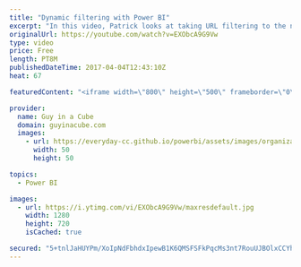 ```yaml
---
title: "Dynamic filtering with Power BI"
excerpt: "In this video, Patrick looks at taking URL filtering to the next level. He shows how to use dynamic filtering with Power BI reports. He also shows a neat trick of setting a link image for Web URL fields.  Filtering in Power BI: https://powerbi.microsoft.com/en-us/blog/filter-a-report-with-a-url-query-string-parameter/"
originalUrl: https://youtube.com/watch?v=EXObcA9G9Vw
type: video
price: Free
length: PT8M
publishedDateTime: 2017-04-04T12:43:10Z
heat: 67

featuredContent: "<iframe width=\"800\" height=\"500\" frameborder=\"0\" src=\"https://www.youtube.com/embed/EXObcA9G9Vw\" allow=\"accelerometer; autoplay; encrypted-media; gyroscope; picture-in-picture\" allowfullscreen></iframe>"

provider:
  name: Guy in a Cube
  domain: guyinacube.com
  images:
    - url: https://everyday-cc.github.io/powerbi/assets/images/organizations/guyinacube.com-50x50.jpg
      width: 50
      height: 50

topics:
  - Power BI

images:
  - url: https://i.ytimg.com/vi/EXObcA9G9Vw/maxresdefault.jpg
    width: 1280
    height: 720
    isCached: true

secured: "5+tnlJaHUYPm/XoIpNdFbhdxIpewB1K6QMSFSFkPqcMs3nt7RouUJBOlxCCYh2Ps2A9mHIIIK/V/Hd3pyikJHuU/EoX7AJg+67iefhrFS3f2WuVHARE/J5YJYskH5skogjJMMCUvrwNtAbz45Bj1aswzucHTRNvOK6utdpEDLZLcTwM7vcvPtJ77dDBfn3YGoUgZim2BwHWRk2BgCcIRFitWBIPJPXTk+vWaZYXr/SV+3pS3D6rfg60qkDIuaOgy/Cqd8KF7Cuy/FwgwuiYpV3ubIjvA1smWReZ0TgaRpk+5Hc7e8/GfyrLFqcZyCkAAEcd3l/IUprtxZXwWHmXzaUBWYpnTf7NDKPSahjow9rKHFFRONiT4S1SmjVzZti9Yym4EBFn1WcdgGt5fMIcGOb7It4C7CEOmdARb/p72sIzhD1PIa7e+yZdZrkzI5UjJ;lZEb8w/YBeRil7odRVjgRg=="
---
```


